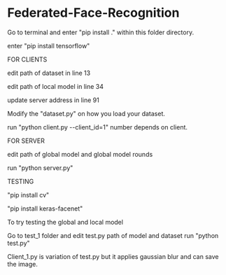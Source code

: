# Federated-Face-Recognition


Go to terminal and enter "pip install ." within this folder directory.

enter "pip install tensorflow"


FOR CLIENTS


edit path of dataset in line 13

edit path of local model in line 34

update server address in line 91

Modify the "dataset.py" on how you load your dataset.

run "python client.py --client_id=1" number depends on client.

FOR SERVER

edit path of global model and global model rounds

run "python server.py"



TESTING 

"pip install cv"

"pip install keras-facenet"

To try testing the global and local model

Go to test_1 folder and edit test.py path of model and dataset
run "python test.py"

Client_1.py is variation of test.py but it applies gaussian blur and can save the image.



